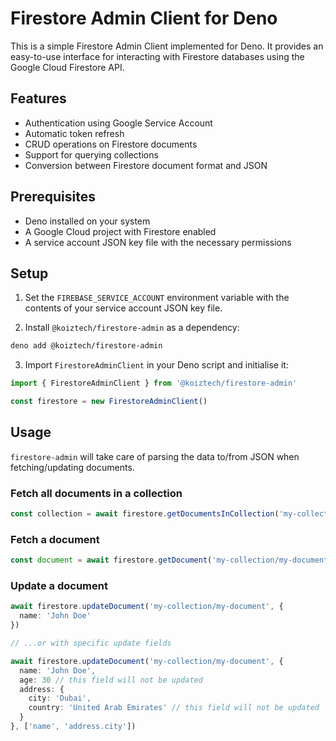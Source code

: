 # Firestore Admin Client for Deno

This is a simple Firestore Admin Client implemented for Deno. It provides an easy-to-use interface for interacting with Firestore databases using the Google Cloud Firestore API.

## Features

- Authentication using Google Service Account
- Automatic token refresh
- CRUD operations on Firestore documents
- Support for querying collections
- Conversion between Firestore document format and JSON

## Prerequisites

- Deno installed on your system
- A Google Cloud project with Firestore enabled
- A service account JSON key file with the necessary permissions

## Setup

1. Set the `FIREBASE_SERVICE_ACCOUNT` environment variable with the contents of your service account JSON key file.

2. Install `@koiztech/firestore-admin` as a dependency:

```bash
deno add @koiztech/firestore-admin
```

3. Import `FirestoreAdminClient` in your Deno script and initialise it:

```typescript
import { FirestoreAdminClient } from '@koiztech/firestore-admin'

const firestore = new FirestoreAdminClient()
```

## Usage

`firestore-admin` will take care of parsing the data to/from JSON when fetching/updating documents.

### Fetch all documents in a collection

```typescript
const collection = await firestore.getDocumentsInCollection('my-collection')
```

### Fetch a document

```typescript
const document = await firestore.getDocument('my-collection/my-document')
```

### Update a document

```typescript
await firestore.updateDocument('my-collection/my-document', {
  name: 'John Doe'
})

// ...or with specific update fields

await firestore.updateDocument('my-collection/my-document', {
  name: 'John Doe',
  age: 30 // this field will not be updated
  address: {
    city: 'Dubai',
    country: 'United Arab Emirates' // this field will not be updated
  }
}, ['name', 'address.city'])
```
